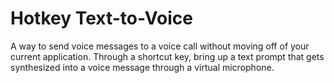 ﻿# Hotkey Text-to-Voice
A way to send voice messages to a voice call without moving off of your current application.
Through a shortcut key, bring up a text prompt that gets synthesized into a voice message through a virtual microphone.
